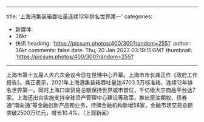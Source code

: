
---
title: '上海港集装箱吞吐量连续12年排名世界第一'
categories: 
 - 新媒体
 - 36kr
 - 快讯
headimg: 'https://picsum.photos/400/300?random=2551'
author: 36kr
comments: false
date: Thu, 20 Jan 2022 03:19:11 GMT
thumbnail: 'https://picsum.photos/400/300?random=2551'
---

<div>   
上海市第十五届人大六次会议今日在世博中心开幕。上海市市长龚正作《政府工作报告》。龚正表示，2021年上海港集装箱吞吐量达4703.3万标准箱、连续12年排名世界第一。同时上海口岸贸易总额保持世界城市首位，千亿级大宗商品平台达7家。上海还出台实施支持全球资产管理中心建设等政策，推出原油期权、债券通“南向通”等金融创新产品和业务，持牌金融机构新增58家，金融市场交易总额突破2500万亿元，增长10.4%。（上观新闻）  
</div>
            